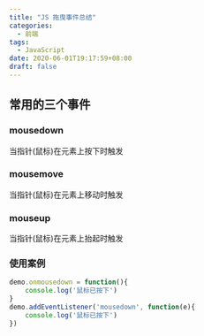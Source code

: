 ```yaml
---
title: "JS 拖曳事件总结"
categories:
  - 前端
tags:
  - JavaScript
date: 2020-06-01T19:17:59+08:00
draft: false
---
```


## 常用的三个事件

### mousedown

当指针(鼠标)在元素上按下时触发

### mousemove

当指针(鼠标)在元素上移动时触发

### mouseup

当指针(鼠标)在元素上抬起时触发

### 使用案例

```js
demo.onmousedown = function(){
    console.log('鼠标已按下')
}
demo.addEventListener('mousedown', function(e){
    console.log('鼠标已按下')
})
```

